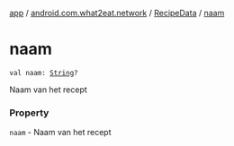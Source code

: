 [app](../../index.md) / [android.com.what2eat.network](../index.md) / [RecipeData](index.md) / [naam](./naam.md)

# naam

`val naam: `[`String`](https://kotlinlang.org/api/latest/jvm/stdlib/kotlin/-string/index.html)`?`

Naam van het recept

### Property

`naam` - Naam van het recept